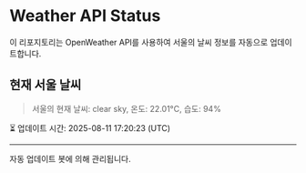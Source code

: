 
# Weather API Status

이 리포지토리는 OpenWeather API를 사용하여 서울의 날씨 정보를 자동으로 업데이트합니다.

## 현재 서울 날씨
> 서울의 현재 날씨: clear sky, 온도: 22.01°C, 습도: 94%

⏳ 업데이트 시간: 2025-08-11 17:20:23 (UTC)

---
자동 업데이트 봇에 의해 관리됩니다.
